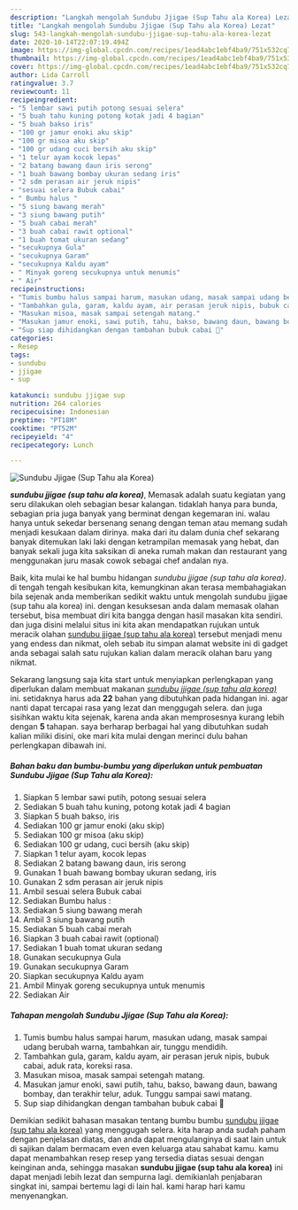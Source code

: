 ```yaml
---
description: "Langkah mengolah Sundubu Jjigae (Sup Tahu ala Korea) Lezat"
title: "Langkah mengolah Sundubu Jjigae (Sup Tahu ala Korea) Lezat"
slug: 543-langkah-mengolah-sundubu-jjigae-sup-tahu-ala-korea-lezat
date: 2020-10-14T22:07:19.494Z
image: https://img-global.cpcdn.com/recipes/1ead4abc1ebf4ba9/751x532cq70/sundubu-jjigae-sup-tahu-ala-korea-foto-resep-utama.jpg
thumbnail: https://img-global.cpcdn.com/recipes/1ead4abc1ebf4ba9/751x532cq70/sundubu-jjigae-sup-tahu-ala-korea-foto-resep-utama.jpg
cover: https://img-global.cpcdn.com/recipes/1ead4abc1ebf4ba9/751x532cq70/sundubu-jjigae-sup-tahu-ala-korea-foto-resep-utama.jpg
author: Lida Carroll
ratingvalue: 3.7
reviewcount: 11
recipeingredient:
- "5 lembar sawi putih potong sesuai selera"
- "5 buah tahu kuning potong kotak jadi 4 bagian"
- "5 buah bakso iris"
- "100 gr jamur enoki aku skip"
- "100 gr misoa aku skip"
- "100 gr udang cuci bersih aku skip"
- "1 telur ayam kocok lepas"
- "2 batang bawang daun iris serong"
- "1 buah bawang bombay ukuran sedang iris"
- "2 sdm perasan air jeruk nipis"
- "sesuai selera Bubuk cabai"
- " Bumbu halus "
- "5 siung bawang merah"
- "3 siung bawang putih"
- "5 buah cabai merah"
- "3 buah cabai rawit optional"
- "1 buah tomat ukuran sedang"
- "secukupnya Gula"
- "secukupnya Garam"
- "secukupnya Kaldu ayam"
- " Minyak goreng secukupnya untuk menumis"
- " Air"
recipeinstructions:
- "Tumis bumbu halus sampai harum, masukan udang, masak sampai udang berubah warna, tambahkan air, tunggu mendidih."
- "Tambahkan gula, garam, kaldu ayam, air perasan jeruk nipis, bubuk cabai, aduk rata, koreksi rasa."
- "Masukan misoa, masak sampai setengah matang."
- "Masukan jamur enoki, sawi putih, tahu, bakso, bawang daun, bawang bombay, dan terakhir telur, aduk. Tunggu sampai sawi matang."
- "Sup siap dihidangkan dengan tambahan bubuk cabai 🥘"
categories:
- Resep
tags:
- sundubu
- jjigae
- sup

katakunci: sundubu jjigae sup 
nutrition: 264 calories
recipecuisine: Indonesian
preptime: "PT18M"
cooktime: "PT52M"
recipeyield: "4"
recipecategory: Lunch

---
```



![Sundubu Jjigae (Sup Tahu ala Korea)](https://img-global.cpcdn.com/recipes/1ead4abc1ebf4ba9/751x532cq70/sundubu-jjigae-sup-tahu-ala-korea-foto-resep-utama.jpg)

<b><i>sundubu jjigae (sup tahu ala korea)</i></b>, Memasak adalah suatu kegiatan yang seru dilakukan oleh sebagian besar kalangan. tidaklah hanya para bunda, sebagian pria juga banyak yang berminat dengan kegemaran ini. walau hanya untuk sekedar bersenang senang dengan teman atau memang sudah menjadi kesukaan dalam dirinya. maka dari itu dalam dunia chef sekarang banyak ditemukan laki laki dengan ketrampilan memasak yang hebat, dan banyak sekali juga kita saksikan di aneka rumah makan dan restaurant yang menggunakan juru masak cowok sebagai chef andalan nya.



Baik, kita mulai ke hal bumbu hidangan <i>sundubu jjigae (sup tahu ala korea)</i>. di tengah tengah kesibukan kita, kemungkinan akan terasa membahagiakan bila sejenak anda memberikan sedikit waktu untuk mengolah sundubu jjigae (sup tahu ala korea) ini. dengan kesuksesan anda dalam memasak olahan tersebut, bisa membuat diri kita bangga dengan hasil masakan kita sendiri. dan juga disini melalui situs ini kita akan mendapatkan rujukan untuk meracik olahan <u>sundubu jjigae (sup tahu ala korea)</u> tersebut menjadi menu yang endess dan nikmat, oleh sebab itu simpan alamat website ini di gadget anda sebagai salah satu rujukan kalian dalam meracik olahan baru yang nikmat.


Sekarang langsung saja kita start untuk menyiapkan perlengkapan yang diperlukan dalam membuat makanan <u><i>sundubu jjigae (sup tahu ala korea)</i></u> ini. setidaknya harus ada <b>22</b> bahan yang dibutuhkan pada hidangan ini. agar nanti dapat tercapai rasa yang lezat dan menggugah selera. dan juga sisihkan waktu kita sejenak, karena anda akan memprosesnya kurang lebih dengan <b>5</b> tahapan. saya berharap berbagai hal yang dibutuhkan sudah kalian miliki disini, oke mari kita mulai dengan merinci dulu bahan perlengkapan dibawah ini.

<!--inarticleads1-->

##### Bahan baku dan bumbu-bumbu yang diperlukan untuk pembuatan Sundubu Jjigae (Sup Tahu ala Korea):

1. Siapkan 5 lembar sawi putih, potong sesuai selera
1. Sediakan 5 buah tahu kuning, potong kotak jadi 4 bagian
1. Siapkan 5 buah bakso, iris
1. Sediakan 100 gr jamur enoki (aku skip)
1. Sediakan 100 gr misoa (aku skip)
1. Sediakan 100 gr udang, cuci bersih (aku skip)
1. Siapkan 1 telur ayam, kocok lepas
1. Sediakan 2 batang bawang daun, iris serong
1. Gunakan 1 buah bawang bombay ukuran sedang, iris
1. Gunakan 2 sdm perasan air jeruk nipis
1. Ambil sesuai selera Bubuk cabai
1. Sediakan  Bumbu halus :
1. Sediakan 5 siung bawang merah
1. Ambil 3 siung bawang putih
1. Sediakan 5 buah cabai merah
1. Siapkan 3 buah cabai rawit (optional)
1. Sediakan 1 buah tomat ukuran sedang
1. Gunakan secukupnya Gula
1. Gunakan secukupnya Garam
1. Siapkan secukupnya Kaldu ayam
1. Ambil  Minyak goreng secukupnya untuk menumis
1. Sediakan  Air




<!--inarticleads2-->

##### Tahapan mengolah Sundubu Jjigae (Sup Tahu ala Korea):

1. Tumis bumbu halus sampai harum, masukan udang, masak sampai udang berubah warna, tambahkan air, tunggu mendidih.
1. Tambahkan gula, garam, kaldu ayam, air perasan jeruk nipis, bubuk cabai, aduk rata, koreksi rasa.
1. Masukan misoa, masak sampai setengah matang.
1. Masukan jamur enoki, sawi putih, tahu, bakso, bawang daun, bawang bombay, dan terakhir telur, aduk. Tunggu sampai sawi matang.
1. Sup siap dihidangkan dengan tambahan bubuk cabai 🥘




Demikian sedikit bahasan masakan tentang bumbu bumbu <u>sundubu jjigae (sup tahu ala korea)</u> yang menggugah selera. kita harap anda sudah paham dengan penjelasan diatas, dan anda dapat mengulanginya di saat lain untuk di sajikan dalam bermacam even even keluarga atau sahabat kamu. kamu dapat menambahkan resep resep yang tersedia diatas sesuai dengan keinginan anda, sehingga masakan <b>sundubu jjigae (sup tahu ala korea)</b> ini dapat menjadi lebih lezat dan sempurna lagi. demikianlah penjabaran singkat ini, sampai bertemu lagi di lain hal. kami harap hari kamu menyenangkan.
